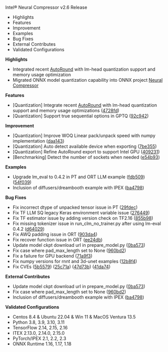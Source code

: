 Intel® Neural Compressor v2.6 Release

- Highlights
- Features
- Improvement
- Examples
- Bug Fixes
- External Contributes
- Validated Configurations

**Highlights**
 - Integrated recent [AutoRound](https://github.com/intel/auto-round/releases/tag/v0.2) with lm-head quantization support and memory usage optimization
 - Migrated ONNX model quantization capability into ONNX project [Neural Compressor](https://github.com/onnx/neural-compressor)  

**Features**
 - [Quantization] Integrate recent [AutoRound](https://github.com/intel/auto-round/releases/tag/v0.2) with lm-head quantization support and memory usage optimizations ([4728fd](https://github.com/intel/neural-compressor/commit/4728fdccbbc3d9d8a213a1234aed7921596ddd51))
 - [Quantization] Support true sequential options in GPTQ ([92c942](https://github.com/intel/neural-compressor/commit/92c9423ccc09e4ea4a26cbf925b9202d888c6564))

**Improvement**
- [Quantization] Improve WOQ Linear pack/unpack speed with numpy implementation ([daa143](https://github.com/intel/neural-compressor/commit/daa1431b200f92ab9684a2c78e15602cb23d7c07))
- [Quantization] Auto detect available device when exporting ([7be355](https://github.com/intel/neural-compressor/commit/7be355dee66ca5bd2355711d1c4ff799b23c891c))
- [Quantization] Refine AutoRound export to support Intel GPU ([409231](https://github.com/intel/neural-compressor/commit/40923112e72c564a6065b87afc84a9a64671aa41))
- [Benchmarking] Detect the number of sockets when needed ([e54b93](https://github.com/intel/neural-compressor/commit/e54b937e93f386e525a6e6e84d65b39c3022925c))

**Examples**
- Upgrade lm_eval to 0.4.2 in PT and ORT LLM example ([fdb509](https://github.com/intel/neural-compressor/commit/fdb5097907acae0e60834423c6c00323e73b962e)) ([54f039](https://github.com/intel/neural-compressor/commit/54f039d0424cf8a724218158c60d12241f5be24a))
- Inclusion of diffusers/dreambooth example with IPEX ([ba4798](https://github.com/intel/neural-compressor/commit/ba479850d3365fa8fae145b1376f104211af8b66))

**Bug Fixes**
- Fix incorrect dtype of unpacked tensor issue in PT ([29fdec](https://github.com/intel/neural-compressor/commit/29fdecbbb44ceb8d19c12809af90dc23063becfc))
- Fix TF LLM SQ legacy Keras environment variable issue ([276449](https://github.com/intel/neural-compressor/commit/27644940e7468f8c46a10c5313aa1729176a11a3))
- Fix TF estimator issue by adding version check on TF2.16 ([855b98](https://github.com/intel/neural-compressor/commit/855b9881f07ae0227c9a3773a69b9bd2ec7e4602))
- Fix missing tokenizer issue in run_clm_no_trainer.py after using lm-eval 0.4.2 ([d64029](https://github.com/intel/neural-compressor/commit/d640297e2ca495fba5c6cb540965c1ffeed7c94a))
- Fix AWQ padding issue in ORT ([903da4](https://github.com/intel/neural-compressor/commit/903da49d5f5bbd95edb6d268c71b34f26133b622))
- Fix recover function issue in ORT ([ee24db](https://github.com/intel/neural-compressor/commit/ee24dba141ef8c2ac14a3f0cce84c88952048cea))
- Update model ckpt download url in prepare_model.py ([0ba573](https://github.com/intel/neural-compressor/commit/0ba57320728b4b7df5d1fe39e83ee9ea0a7cdaa9))
- Fix case where pad_max_length set to None ([960bd2](https://github.com/intel/neural-compressor/commit/960bd2b91cbd55870385e918f98d740b5044abbb))
- Fix a failure for GPU backend ([71a9f3](https://github.com/intel/neural-compressor/commit/71a9f3940aa07d2985d8a2ee9e1f914d0576f8ac))
- Fix numpy versions for rnnt and 3d-unet examples ([12b8f4](https://github.com/intel/neural-compressor/commit/12b8f41d985d7ac56e1547dde0afc6e3393f8569))
- Fix CVEs ([5b5579](https://github.com/intel/neural-compressor/commit/5b5579bf953cb24607dc18b3a01ffe1071c3b604)) ([25c71a](https://github.com/intel/neural-compressor/commit/25c71aad5a55210d87d371257344f21762e3bb0e)) ([47d73b](https://github.com/intel/neural-compressor/commit/47d73b34f80a29fd16cf17ba71758b7228cc6f34)) ([41da74](https://github.com/intel/neural-compressor/commit/41da740e517cd266176059b52fe482d5fb863b80))


**External Contributes**
- Update model ckpt download url in prepare_model.py ([0ba573](https://github.com/intel/neural-compressor/commit/0ba57320728b4b7df5d1fe39e83ee9ea0a7cdaa9))
- Fix case where pad_max_length set to None ([960bd2](https://github.com/intel/neural-compressor/commit/960bd2b91cbd55870385e918f98d740b5044abbb))
- Inclusion of diffusers/dreambooth example with IPEX ([ba4798](https://github.com/intel/neural-compressor/commit/ba479850d3365fa8fae145b1376f104211af8b66))

**Validated Configurations**
- Centos 8.4 & Ubuntu 22.04 & Win 11 & MacOS Ventura 13.5
- Python 3.8, 3.9, 3.10, 3.11
- TensorFlow 2.14, 2.15, 2.16
- ITEX 2.13.0, 2.14.0, 2.15.0
- PyTorch/IPEX 2.1, 2.2, 2.3
- ONNX Runtime 1.16, 1.17, 1.18
